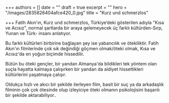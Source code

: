 +++
authors = []
date = ""
draft = true
excerpt = ""
hero = "/images/2835826404afce420_0.jpg"
title = "Kurz und schmerzlos"

+++
Fatih Akın'ın, Kurz und schmerzlos, Türkiye’deki gösterilen adıyla "Kısa ve Acısız", normal şartlarda bir araya gelemeyecek üç farklı kültürden-Sırp, Yunan ve Türk- insanı anlatıyor.

Bu farklı kültürleri birbirine bağlayan şey ise yabancılık ve ötekiliktir. Fatih Akın'ın filmlerinde çok sık değindiği göçmen olmak/öteki olmak, Kısa ve Acısız'da en yoğun biçimde hissedilir.

Bütün bu öteki gençler, bir yandan Almanya'da bildikleri tek yöntem olan suçla hayatta kalmaya çalışırken bir yandan da aidiyet hissettikleri kültürlerini yaşatmaya çalışır.

Oldukça hızlı ve akıcı bir şekilde ilerleyen film, basit bir suç ya da arkadaşlık filminin çok çok ötesinde olup izleyiciye öteki olmanın psikolojisini başarılı bir şekilde aktarabiliyor..
